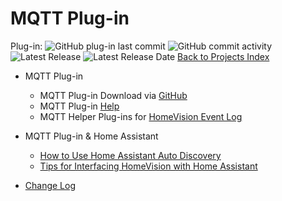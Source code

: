 # MQTT Plug-in

Plug-in: ![GitHub plug-in last commit](https://img.shields.io/github/last-commit/rebel7580/MQTT-Plug-in-For-HomeVisionXL?style=plastic)
![GitHub commit activity](https://img.shields.io/github/commit-activity/m/rebel7580/MQTT-Plug-in-For-HomeVisionXL?style=plastic)
![Latest Release](https://img.shields.io/badge/Latest%20Release-1.109-green?style=plastic)
![Latest Release Date](https://img.shields.io/badge/Latest%20Release%20Date-26%20Jan%202022-green?style=plastic)
[Back to Projects Index](/index)

* MQTT Plug-in
  * MQTT Plug-in Download via [GitHub](https://github.com/rebel7580/MQTT-Plug-in-For-HomeVisionXL)
  * MQTT Plug-in [Help](/MQTT/MQTT_Client_Plug-in)
  * MQTT Helper Plug-ins for [HomeVision Event Log](/MQTT/MQTT_Event_Log)

* MQTT Plug-in & Home Assistant
  * [How to Use Home Assistant Auto Discovery](/MQTT/HomeVision_Discovery_How-to)
  * [Tips for Interfacing HomeVision with Home Assistant](/MQTT/HomeVision_and_Home_Assistant)


* [Change Log](https://github.com/rebel7580/MQTT-Plug-in-For-HomeVisionXL/wiki/Change-Log)
